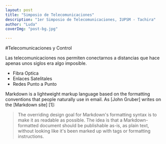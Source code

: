 ```yaml
---
layout: post
title: "Simposio de Telecomunicaciones"
description: "1er Simposio de Telecomunicaciones, IUPSM - Tachira"
author: "Luda"
coverImg: "post-bg.jpg"

---
```


#Telecomunicaciones y Control

Las telecomunicaciones nos permiten conectarnos a distancias que hace apenas unos siglos era algo imposible.

  - Fibra Optica
  - Enlaces Satelitales
  - Redes Punto a Punto

Markdown is a lightweight markup language based on the formatting conventions that people naturally use in email.  As [John Gruber] writes on the [Markdown site] [1]:

> The overriding design goal for Markdown's
> formatting syntax is to make it as readable
> as possible. The idea is that a
> Markdown-formatted document should be
> publishable as-is, as plain text, without
> looking like it's been marked up with tags
> or formatting instructions.